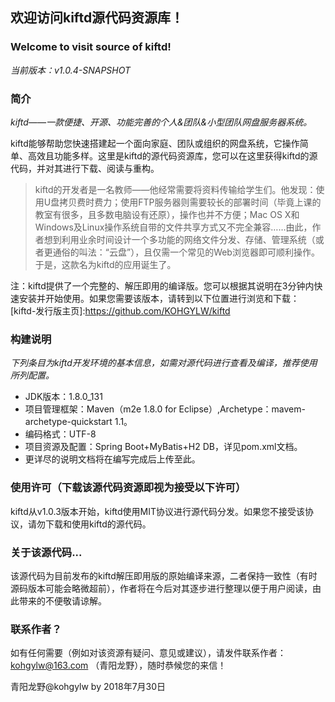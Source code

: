 ## 欢迎访问kiftd源代码资源库！
### Welcome to visit source of kiftd!

_当前版本：v1.0.4-SNAPSHOT_

### 简介
_kiftd——一款便捷、开源、功能完善的个人&团队&小型团队网盘服务器系统。_

kiftd能够帮助您快速搭建起一个面向家庭、团队或组织的网盘系统，它操作简单、高效且功能多样。这里是kiftd的源代码资源库，您可以在这里获得kiftd的源代码，并对其进行下载、阅读与重构。

> kiftd的开发者是一名教师——他经常需要将资料传输给学生们。他发现：使用U盘拷贝费时费力；使用FTP服务器则需要较长的部署时间（毕竟上课的教室有很多，且多数电脑设有还原），操作也并不方便；Mac OS X和Windows及Linux操作系统自带的文件共享方式又不完全兼容……由此，作者想到利用业余时间设计一个多功能的网络文件分发、存储、管理系统（或者更通俗的叫法：“云盘”），且仅需一个常见的Web浏览器即可顺利操作。于是，这款名为kiftd的应用诞生了。

注：kiftd提供了一个完整的、解压即用的编译版。您可以根据其说明在3分钟内快速安装并开始使用。如果您需要该版本，请转到以下位置进行浏览和下载：
[kiftd-发行版主页]:https://github.com/KOHGYLW/kiftd

### 构建说明
_下列条目为kiftd开发环境的基本信息，如需对源代码进行查看及编译，推荐使用所列配置。_
+ JDK版本：1.8.0_131
+ 项目管理框架：Maven（m2e 1.8.0 for Eclipse）,Archetype：mavem-archetype-quickstart 1.1。
+ 编码格式：UTF-8
+ 项目资源及配置：Spring Boot+MyBatis+H2 DB，详见pom.xml文档。
+ 更详尽的说明文档将在编写完成后上传至此。

### 使用许可（下载该源代码资源即视为接受以下许可）
kiftd从v1.0.3版本开始，kiftd使用MIT协议进行源代码分发。如果您不接受该协议，请勿下载和使用kiftd的源代码。

### 关于该源代码...
该源代码为目前发布的kiftd解压即用版的原始编译来源，二者保持一致性（有时源码版本可能会略微超前），作者将在今后对其逐步进行整理以便于用户阅读，由此带来的不便敬请谅解。

### 联系作者？
如有任何需要（例如对该资源有疑问、意见或建议），请发件联系作者： kohgylw@163.com （青阳龙野），随时恭候您的来信！

青阳龙野@kohgylw by 2018年7月30日


